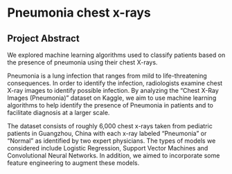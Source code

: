 # Pneumonia chest x-rays

## Project Abstract 

We explored machine learning algorithms used to classify patients based on the presence of pneumonia using their chest X-rays.

Pneumonia is a lung infection that ranges from mild to life-threatening consequences. In order to identify the infection, radiologists examine chest X-ray images to identify possible infection. By analyzing the “Chest X-Ray Images (Pneumonia)” dataset on Kaggle, we aim to use machine learning algorithms to help identify the presence of Pneumonia in patients and to facilitate diagnosis at a larger scale.

The dataset consists of roughly 6,000 chest x-rays taken from pediatric patients in Guangzhou, China with each x-ray labeled “Pneumonia” or “Normal” as identified by two expert physicians. The types of models we considered include Logistic Regression, Support Vector Machines and Convolutional Neural Networks. In addition, we aimed to incorporate some feature engineering to augment these models.


